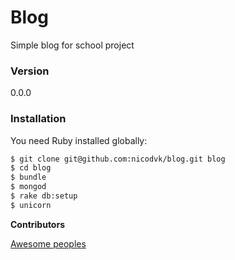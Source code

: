 # Blog

Simple blog for school project

### Version
0.0.0

### Installation

You need Ruby installed globally:

```sh
$ git clone git@github.com:nicodvk/blog.git blog
$ cd blog
$ bundle
$ mongod
$ rake db:setup
$ unicorn
```

**Contributors**

[Awesome peoples](https://github.com/nicodvk/blog/graphs/contributors)